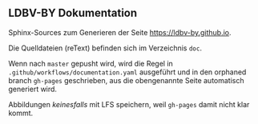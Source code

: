 ## LDBV-BY Dokumentation

Sphinx-Sources zum Generieren der Seite https://ldbv-by.github.io.

Die Quelldateien (reText) befinden sich im Verzeichnis `doc`.

Wenn nach `master` gepusht wird, wird die Regel in `.github/workflows/documentation.yaml` ausgeführt und in den orphaned branch `gh-pages` geschrieben, aus die obengenannte Seite automatisch generiert wird.

Abbildungen *keinesfalls* mit LFS speichern, weil `gh-pages` damit nicht klar kommt.